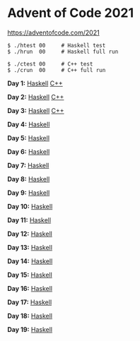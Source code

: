 # Advent of Code 2021

https://adventofcode.com/2021

    $ ./htest 00     # Haskell test
    $ ./hrun  00     # Haskell full run

    $ ./ctest 00     # C++ test
    $ ./crun  00     # C++ full run

**Day 1:**
[Haskell](https://github.com/instinctive/edu-advent-2021/blob/main/h01.hs)
[C++](https://github.com/instinctive/edu-advent-2021/blob/main/c01.cpp)

**Day 2:**
[Haskell](https://github.com/instinctive/edu-advent-2021/blob/main/h02.hs)
[C++](https://github.com/instinctive/edu-advent-2021/blob/main/c02.cpp)

**Day 3:**
[Haskell](https://github.com/instinctive/edu-advent-2021/blob/main/h03.hs)
[C++](https://github.com/instinctive/edu-advent-2021/blob/main/c03.cpp)

**Day 4:**
[Haskell](https://github.com/instinctive/edu-advent-2021/blob/main/h04.hs)

**Day 5:**
[Haskell](https://github.com/instinctive/edu-advent-2021/blob/main/h05.hs)

**Day 6:**
[Haskell](https://github.com/instinctive/edu-advent-2021/blob/main/h06.hs)

**Day 7:**
[Haskell](https://github.com/instinctive/edu-advent-2021/blob/main/h07.hs)

**Day 8:**
[Haskell](https://github.com/instinctive/edu-advent-2021/blob/main/h08.hs)

**Day 9:**
[Haskell](https://github.com/instinctive/edu-advent-2021/blob/main/h09.hs)

**Day 10:**
[Haskell](https://github.com/instinctive/edu-advent-2021/blob/main/h10.hs)

**Day 11:**
[Haskell](https://github.com/instinctive/edu-advent-2021/blob/main/h11.hs)

**Day 12:**
[Haskell](https://github.com/instinctive/edu-advent-2021/blob/main/h12.hs)

**Day 13:**
[Haskell](https://github.com/instinctive/edu-advent-2021/blob/main/h13.hs)

**Day 14:**
[Haskell](https://github.com/instinctive/edu-advent-2021/blob/main/h14.hs)

**Day 15:**
[Haskell](https://github.com/instinctive/edu-advent-2021/blob/main/h15.hs)

**Day 16:**
[Haskell](https://github.com/instinctive/edu-advent-2021/blob/main/h16.hs)

**Day 17:**
[Haskell](https://github.com/instinctive/edu-advent-2021/blob/main/h17.hs)

**Day 18:**
[Haskell](https://github.com/instinctive/edu-advent-2021/blob/main/h18.hs)

**Day 19:**
[Haskell](https://github.com/instinctive/edu-advent-2021/blob/main/h19.hs)
